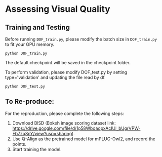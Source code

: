 # Assessing Visual Quality

## Training and Testing
Before running `DOF_train.py`, please modify the batch size in `DOF_train.py` to fit your GPU memory.

```
python DOF_train.py
```

The default checkpoint will be saved in the checkpoint folder.

To perform validation, please modify DOF_test.py by setting type='validation' and updating the file read by df.

```
python DOF_test.py
```

## To Re-produce:
For the reproduction, please complete the following steps:

1. Download BISD (Bokeh image scoring dataset link: https://drive.google.com/file/d/1p58WboaopxAcIUI_bUgrVPW-Eb7zq8nY/view?usp=sharing).
2. Use Q-Align as the pretrained model for mPLUG-Owl2, and record the points.
3. Start training the model.
